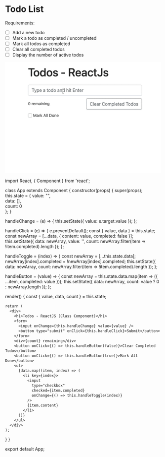 # Todo List

Requirements:

- [ ] Add a new todo
- [ ] Mark a todo as completed / uncompleted
- [ ] Mark all todos as completed
- [ ] Clear all completed todos
- [ ] Display the number of active todos

![Todo List](./todo-list.gif)

import React, { Component } from 'react';

class App extends Component {
  constructor(props) {
    super(props);
    this.state = {
      value: "",  
      data: [],   
      count: 0    
    };
  }

  handleChange = (e) => {
    this.setState({ value: e.target.value });
  };

  handleClick = (e) => {
    e.preventDefault();
    const { value, data } = this.state;
    const newArray = [...data, { content: value, completed: false }];
    this.setState({
      data: newArray,
      value: '',
      count: newArray.filter(item => !item.completed).length
    });
  };

  handleToggle = (index) => {
    const newArray = [...this.state.data];
    newArray[index].completed = !newArray[index].completed;
    this.setState({
      data: newArray,
      count: newArray.filter(item => !item.completed).length
    });
  };

  handleButton = (value) => {
    const newArray = this.state.data.map(item => ({ ...item, completed: value }));
    this.setState({
      data: newArray,
      count: value ? 0 : newArray.length
    });
  };


  render() {
    const { value, data, count } = this.state;

    return (
      <div>
        <h1>Todos - ReactJS (Class Component)</h1>
        <form>
          <input onChange={this.handleChange} value={value} />
          <button type="submit" onClick={this.handleClick}>Submit</button>
        </form>
        <div>{count} remaining</div>
        <button onClick={() => this.handleButton(false)}>Clear Completed Todos</button>
        <button onClick={() => this.handleButton(true)}>Mark All Done</button>
        <ul>
          {data.map((item, index) => (
            <li key={index}>
              <input
                type="checkbox"
                checked={item.completed}
                onChange={() => this.handleToggle(index)}
              />
              {item.content}
            </li>
          ))}
        </ul>
      </div>
    );
  }
}

export default App;
